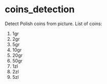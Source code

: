 # coins_detection

Detect Polish coins from picture. 
List of coins:
  1) 1gr
  2) 2gr
  3) 5gr
  4) 10gr
  5) 20gr
  6) 50gr
  7) 1zl
  8) 2zl
  9) 5zl
